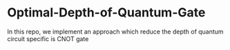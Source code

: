 # Optimal-Depth-of-Quantum-Gate
In this repo, we implement an approach which reduce the depth of quantum circuit specific is CNOT gate
